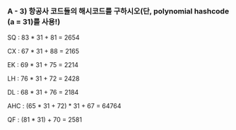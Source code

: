 ### A - 3) 항공사 코드들의 해시코드를 구하시오(단, polynomial hashcode (a = 31)를 사용!)

SQ : 83 * 31 + 81 = 2654

CX : 67 * 31 + 88 = 2165

EK : 69 * 31 + 75 = 2214

LH : 76 * 31 + 72 = 2428

DL : 68 * 31 + 76 = 2184

AHC : (65 * 31 + 72) * 31 + 67 = 64764

QF : (81 * 31) + 70 = 2581